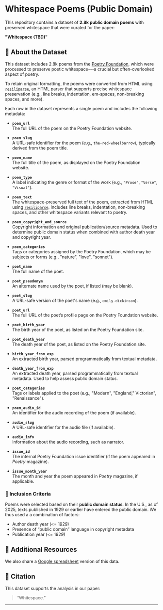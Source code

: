 # Whitespace Poems (Public Domain) 

This repository contains a dataset of **2.8k public domain poems** with preserved whitespace that were curated for the paper:

**"Whitespace (TBD)"**  

## 📖 About the Dataset

This dataset includes 2.8k poems from the [Poetry Foundation](https://www.poetryfoundation.org/), which were processed to preserve poetic whitespace---a crucial but often-overlooked aspect of poetry. 

To retain original formatting, the poems were converted from HTML using [`resiliparse`](https://github.com/tsproisl/resiliparse), an HTML parser that supports precise whitespace preservation (e.g., line breaks, indentation, em-spaces, non-breaking spaces, and more).

Each row in the dataset represents a single poem and includes the following metadata:

- **`poem_url`**  
  The full URL of the poem on the Poetry Foundation website.

- **`poem_slug`**  
  A URL-safe identifier for the poem (e.g., `the-red-wheelbarrow`), typically derived from the poem title.

- **`poem_name`**  
  The full title of the poem, as displayed on the Poetry Foundation website.

- **`poem_type`**  
  A label indicating the genre or format of the work (e.g., `"Prose"`, `"Verse"`, `"Visual"`).

- **`poem_text`**  
  The whitespace-preserved full text of the poem, extracted from HTML using [`resiliparse`](https://github.com/tsproisl/resiliparse). Includes line breaks, indentation, non-breaking spaces, and other whitespace variants relevant to poetry.

- **`poem_copyright_and_source`**  
  Copyright information and original publication/source metadata. Used to determine public domain status when combined with author death year and copyright year.

- **`poem_categories`**  
  Tags or categories assigned by the Poetry Foundation, which may be subjects or forms (e.g., "nature", "love", "sonnet").

- **`poet_name`**  
  The full name of the poet.

- **`poet_pseudonym`**  
  An alternate name used by the poet, if listed (may be blank).

- **`poet_slug`**  
  A URL-safe version of the poet's name (e.g., `emily-dickinson`).

- **`poet_url`**  
  The full URL of the poet’s profile page on the Poetry Foundation website.

- **`poet_birth_year`**  
  The birth year of the poet, as listed on the Poetry Foundation site.

- **`poet_death_year`**  
  The death year of the poet, as listed on the Poetry Foundation site.

- **`birth_year_from_exp`**  
  An extracted birth year, parsed programmatically from textual metadata.

- **`death_year_from_exp`**  
  An extracted death year, parsed programmatically from textual metadata. Used to help assess public domain status.

- **`poet_categories`**  
  Tags or labels applied to the poet (e.g., "Modern", "England," Victorian", "Renaissance").

- **`poem_audio_id`**  
  An identifier for the audio recording of the poem (if available).

- **`audio_slug`**  
  A URL-safe identifier for the audio file (if available).

- **`audio_info`**  
  Information about the audio recording, such as narrator.

- **`issue_id`**  
  The internal Poetry Foundation issue identifier (if the poem appeared in *Poetry* magazine).

- **`issue_month_year`**  
  The month and year the poem appeared in *Poetry* magazine, if applicable.

### 🧾 Inclusion Criteria

Poems were selected based on their **public domain status**. In the U.S., as of 2025, texts published in 1929 or earlier have entered the public domain. We thus used a a combination of factors:
- Author death year (<= 1929)
- Presence of “public domain” language in copyright metadata
- Publication year (<= 1929)

## 🔗 Additional Resources

We also share a [Google spreadsheet](https://docs.google.com/spreadsheets/d/1mr6J3EJKkhMU-u__WbzTftUzLuTgz9lhu5S4uGL7Lcs/edit?usp=sharing) version of this data.

## 🧪 Citation

This dataset supports the analysis in our paper:  
> “Whitespace.”

---
